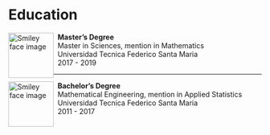 # Education


<p>
<a href="https://github.com/fralfaro/portfolio/blob/main/docs/files/education/magister.pdf">
<img src="https://upload.wikimedia.org/wikipedia/commons/4/47/Logo_UTFSM.png" alt="Smiley face image"
style="float:left; width:90px; height:90px;">
</a>
<span style="vertical-align:bottom">
&nbsp <strong> Master’s Degree</strong> <br>
&nbsp Master in Sciences, mention in Mathematics <br>
&nbsp Universidad Tecnica Federico Santa Maria <br>
&nbsp 2017 - 2019
</span>
</p>
<hr size="30">
<p>
<a href="https://github.com/fralfaro/portfolio/blob/main/docs/files/education/pregrado.pdf">
<img src="https://upload.wikimedia.org/wikipedia/commons/4/47/Logo_UTFSM.png" alt="Smiley face image"
style="float:left; width:90px; height:90px;">
</a>
<span style="vertical-align:bottom">
&nbsp <strong> Bachelor’s Degree</strong>  <br>
&nbsp Mathematical Engineering, mention in Applied Statistics <br>
&nbsp Universidad Tecnica Federico Santa Maria <br>
&nbsp 2011 - 2017
</span>
</p>


